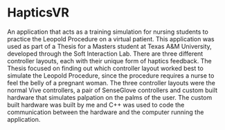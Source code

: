 # HapticsVR
An application that acts as a training simulation for nursing students to practice the Leopold Procedure on a virtual patient. This application was used as part of a Thesis for a Masters student at Texas A&amp;M University, developed through the Soft Interaction Lab. 
There are three different controller layouts, each with their unique form of haptics feedback. The Thesis focused on finding out which controller layout worked best to simulate the Leopold Procedure, since the procedure requires a nurse to feel the belly of a pregnant woman. The three controller layouts were the normal Vive controllers, a pair of SenseGlove controllers and custom built hardware that simulates palpation on the palms of the user. The custom built hardware was built by me and C++ was used to code the communication between the hardware and the computer running the application.
